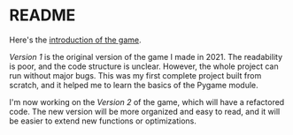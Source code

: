 # README

Here's the [introduction of the game](https://august-light.github.io/portfolio/DiamondRush/).

_Version 1_ is the original version of the game I made in 2021. The readability is poor, and the code structure is unclear. However, the whole project can run without major bugs. This was my first complete project built from scratch, and it helped me to learn the basics of the Pygame module.

I'm now working on the _Version 2_ of the game, which will have a refactored code. The new version will be more organized and easy to read, and it will be easier to extend new functions or optimizations.